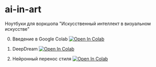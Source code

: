 # ai-in-art
Ноутбуки для воркшопа "Искусственный интеллект в визуальном искусстве"

0. Введение в Google Colab [![Open In Colab](https://colab.research.google.com/assets/colab-badge.svg)](https://colab.research.google.com/github/artem-konevskikh/ai-in-art/blob/main/00-colab-intro.ipynb)

1. DeepDream [![Open In Colab](https://colab.research.google.com/assets/colab-badge.svg)](https://colab.research.google.com/github/artem-konevskikh/ai-in-art/blob/main/01-deep-dream.ipynb)

2. Нейронный перенос стиля [![Open In Colab](https://colab.research.google.com/assets/colab-badge.svg)](https://colab.research.google.com/github/artem-konevskikh/ai-in-art/blob/main/02-neural-style-transfer.ipynb)
